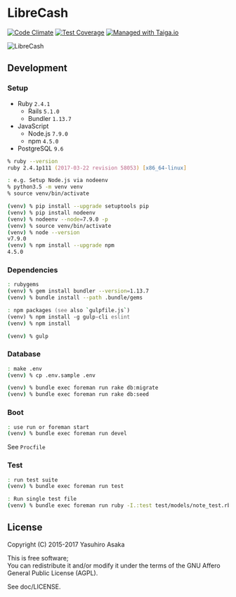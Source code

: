 # LibreCash

[![Code Climate](https://codeclimate.com/github/grauwoelfchen/librecash/badges/gpa.svg)](
https://codeclimate.com/github/grauwoelfchen/librecash)
[![Test Coverage](https://codeclimate.com/github/grauwoelfchen/librecash/badges/coverage.svg)](
https://codeclimate.com/github/grauwoelfchen/librecash/coverage)
[![Managed with Taiga.io](https://img.shields.io/badge/managed%20with-TAIGA.io-709f14.svg)](
https://tree.taiga.io/project/grauwoelfchen-librecash/ "Managed with Taiga.io")

![LibreCash](
https://gitlab.com/librecash/librecash/raw/master/app/assets/images/librecash-logo-140x24.png)

## Development

### Setup

* Ruby `2.4.1`
  * Rails `5.1.0`
  * Bundler `1.13.7`
* JavaScript
  * Node.js `7.9.0`
  * npm `4.5.0`
* PostgreSQL `9.6`

```zsh
% ruby --version
ruby 2.4.1p111 (2017-03-22 revision 58053) [x86_64-linux]
```

```zsh
: e.g. Setup Node.js via nodeenv
% python3.5 -m venv venv
% source venv/bin/activate

(venv) % pip install --upgrade setuptools pip
(venv) % pip install nodeenv
(venv) % nodeenv --node=7.9.0 -p
(venv) % source venv/bin/activate
(venv) % node --version
v7.9.0
(venv) % npm install --upgrade npm
4.5.0
```

### Dependencies

```zsh
: rubygems
(venv) % gem install bundler --version=1.13.7
(venv) % bundle install --path .bundle/gems
```

```zsh
: npm packages (see also `gulpfile.js`)
(venv) % npm install -g gulp-cli eslint
(venv) % npm install

(venv) % gulp
```

### Database

```zsh
: make .env
(venv) % cp .env.sample .env

(venv) % bundle exec foreman run rake db:migrate
(venv) % bundle exec foreman run rake db:seed
```

### Boot

```zsh
: use run or foreman start
(venv) % bundle exec foreman run devel
```

See `Procfile`

### Test

```zsh
: run test suite
(venv) % bundle exec foreman run test

: Run single test file
(venv) % bundle exec foreman run ruby -I.:test test/models/note_test.rb
```

## License

Copyright (C) 2015-2017 Yasuhiro Asaka

This is free software;  
You can redistribute it and/or modify it under the terms of
the GNU Affero General Public License (AGPL).

See doc/LICENSE.

